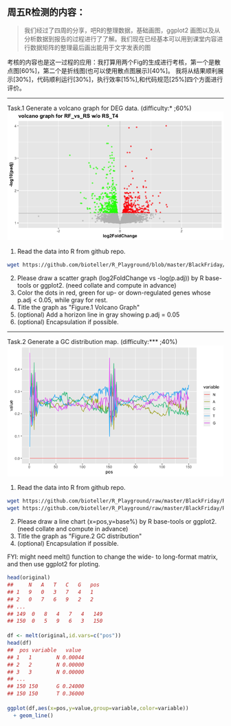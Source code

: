 ## 周五R检测的内容：

> 我们经过了四周的分享，吧R的整理数据，基础画图，ggplot2 画图以及从分析数据到报告的过程进行了了解。我们现在已经基本可以用到课堂内容进行数据矩阵的整理最后画出能用于文字发表的图

考核的内容也是这一过程的应用：我打算用两个Fig的生成进行考核，第一个是散点图[60%]，第二个是折线图(也可以使用散点图展示)[40%]。
我将从结果顺利展示[30%]，代码顺利运行[30%]，执行效率[15%],和代码规范[25%]四个方面进行评价。

--------
Task.1 Generate a volcano graph for DEG data. (difficulty:* ;60%)
![Figure.1](https://github.com/bioteller/R_Playground/blob/master/BlackFriday/Fig1.png)
1. Read the data into R from github repo. 
```sh
wget https://github.com/bioteller/R_Playground/blob/master/BlackFriday/exam.csv
```
2. Please draw a scatter graph (log2FoldChange vs -log(p.adj)) by R base-tools or ggplot2. (need collate and compute in advance)
3. Color the dots in red, green for up- or down-regulated genes whose p.adj < 0.05, while gray for rest.
4. Title the graph as "Figure.1 Volcano Graph"
5. (optional) Add a horizon line in gray showing p.adj = 0.05
6. (optional) Encapsulation if possible.

--------

Task.2 Generate a GC distribution map. (difficulty:*** ;40%)
![Figure.2](https://github.com/bioteller/R_Playground/blob/master/BlackFriday/Fig2.png)
1. Read the data into R from github repo.
```sh
wget https://github.com/bioteller/R_Playground/raw/master/BlackFriday/RT4_CKDL200148623-1a_H7HGGCCX2_L5_1.fastq
wget https://github.com/bioteller/R_Playground/raw/master/BlackFriday/RT4_CKDL200148623-1a_H7HGGCCX2_L5_2.fastq
```
2. Please draw a line chart (x=pos,y=base%) by R base-tools or ggplot2. (need collate and compute in advance)
3. Title the graph as "Figure.2 GC distribution"
4. (optional) Encapsulation if possible.

FYI: might need melt() function to change the wide- to long-format matrix, and then use ggplot2 for ploting.
```R
head(original)
##     N   A   T   C   G   pos
## 1   9   0   3   7   4   1
## 2   0   7   6   9   2   2
## ...
## 149  0   8   4   7   4   149
## 150  0   5   9   6   3   150

df <- melt(original,id.vars=c("pos"))
head(df)
##  pos variable   value
## 1   1        N 0.00044
## 2   2        N 0.00000
## 3   3        N 0.00000
## ...
## 150 150      G 0.24000
## 150 150      T 0.36000

ggplot(df,aes(x=pos,y=value,group=variable,color=variable)) 
  + geom_line()
```

